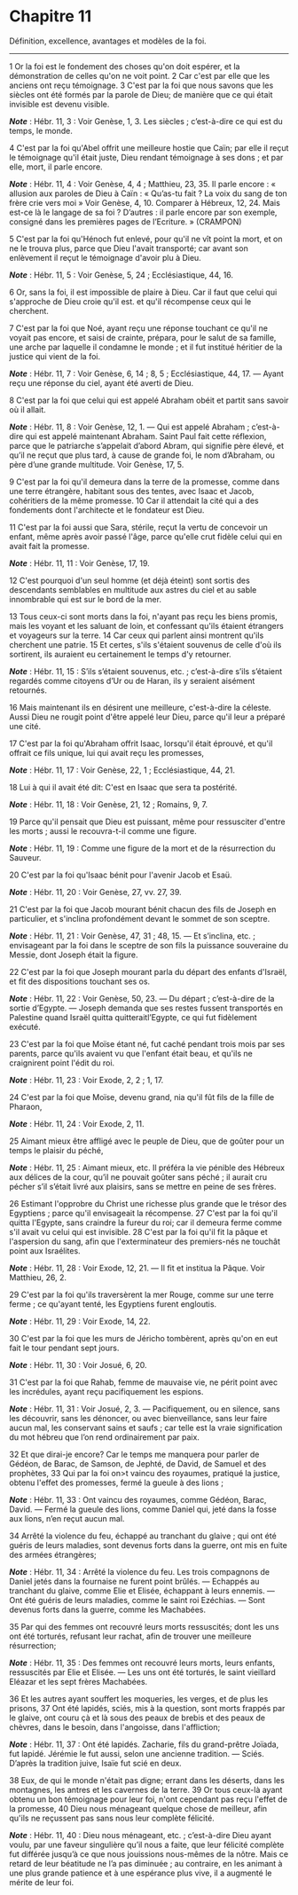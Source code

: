# Chapitre 11

Définition, excellence, avantages et modèles de la foi.

***

1 Or la foi est le fondement des choses qu'on doit espérer, et la démonstration de celles qu'on ne voit point. 2 Car c'est par elle que les anciens ont reçu témoignage. 3 C'est par la foi que nous savons que les siècles ont été formés par la parole de Dieu; de manière que ce qui était invisible est devenu visible.

***Note*** :  Hébr. 11, 3 : Voir Genèse, 1, 3. Les siècles ; c’est-à-dire ce qui est du temps, le monde.


4 C'est par la foi qu'Abel offrit une meilleure hostie que Caïn; par elle il reçut le témoignage qu'il était juste, Dieu rendant témoignage à ses dons ; et par elle, mort, il parle encore.

***Note*** :  Hébr. 11, 4 : Voir Genèse, 4, 4 ; Matthieu, 23, 35. Il parle encore : « allusion aux paroles de Dieu à Caïn : « Qu’as-tu fait ? La voix du sang de ton frère crie vers moi » Voir Genèse, 4, 10. Comparer à Hébreux, 12, 24. Mais est-ce là le langage de sa foi ? D’autres : il parle encore par son exemple, consigné dans les premières pages de l’Ecriture. » (CRAMPON)


5 C'est par la foi qu'Hénoch fut enlevé, pour qu'il ne vît point la mort, et on ne le trouva plus, parce que Dieu l'avait transporté; car avant son enlèvement il reçut le témoignage d'avoir plu à Dieu.

***Note*** :  Hébr. 11, 5 : Voir Genèse, 5, 24 ; Ecclésiastique, 44, 16.

6 Or, sans la foi, il est impossible de plaire à Dieu. Car il faut que celui qui s'approche de Dieu croie qu'il est. et qu'il récompense ceux qui le cherchent.


7 C'est par la foi que Noé, ayant reçu une réponse touchant ce qu'il ne voyait pas encore, et saisi de crainte, prépara, pour le salut de sa famille, une arche par laquelle il condamne le monde ; et il fut institué héritier de la justice qui vient de la foi.

***Note*** :  Hébr. 11, 7 : Voir Genèse, 6, 14 ; 8, 5 ; Ecclésiastique, 44, 17. ― Ayant reçu une réponse du ciel, ayant été averti de Dieu.


8 C'est par la foi que celui qui est appelé Abraham obéit et partit sans savoir où il allait.

***Note*** :  Hébr. 11, 8 : Voir Genèse, 12, 1. ― Qui est appelé Abraham ; c’est-à-dire qui est appelé maintenant Abraham. Saint Paul fait cette réflexion, parce que le patriarche s’appelait d’abord Abram, qui signifie père élevé, et qu’il ne reçut que plus tard, à cause de grande foi, le nom d’Abraham, ou père d’une grande multitude. Voir Genèse, 17, 5.

9 C'est par la foi qu'il demeura dans la terre de la promesse, comme dans une terre étrangère, habitant sous des tentes, avec Isaac et Jacob, cohéritiers de la même promesse. 10 Car il attendait la cité qui a des fondements dont l'architecte et le fondateur est Dieu.


11 C'est par la foi aussi que Sara, stérile, reçut la vertu de concevoir un enfant, même après avoir passé l'âge, parce qu'elle crut fidèle celui qui en avait fait la promesse.

***Note*** :  Hébr. 11, 11 : Voir Genèse, 17, 19.

12 C'est pourquoi d'un seul homme (et déjà éteint) sont sortis des descendants semblables en multitude aux astres du ciel et au sable innombrable qui est sur le bord de la mer.


13 Tous ceux-ci sont morts dans la foi, n'ayant pas reçu les biens promis, mais les voyant et les saluant de loin, et confessant qu'ils étaient étrangers et voyageurs sur la terre. 14 Car ceux qui parlent ainsi montrent qu'ils cherchent une patrie. 15 Et certes, s'ils s'étaient souvenus de celle d'où ils sortirent, ils auraient eu certainement le temps d'y retourner.

***Note*** :  Hébr. 11, 15 : S’ils s’étaient souvenus, etc. ; c’est-à-dire s’ils s’étaient regardés comme citoyens d’Ur ou de Haran, ils y seraient aisément retournés.

16 Mais maintenant ils en désirent une meilleure, c'est-à-dire la céleste. Aussi Dieu ne rougit point d'être appelé leur Dieu, parce qu'il leur a préparé une cité.


17 C'est par la foi qu'Abraham offrit Isaac, lorsqu'il était éprouvé, et qu'il offrait ce fils unique, lui qui avait reçu les promesses,

***Note*** :  Hébr. 11, 17 : Voir Genèse, 22, 1 ; Ecclésiastique, 44, 21.

18 Lui à qui il avait été dit: C'est en Isaac que sera ta postérité.

***Note*** :  Hébr. 11, 18 : Voir Genèse, 21, 12 ; Romains, 9, 7.

19 Parce qu'il pensait que Dieu est puissant, même pour ressusciter d'entre les morts ; aussi le recouvra-t-il comme une figure.

***Note*** :  Hébr. 11, 19 : Comme une figure de la mort et de la résurrection du Sauveur.


20 C'est par la foi qu'Isaac bénit pour l'avenir Jacob et Esaü.

***Note*** :  Hébr. 11, 20 : Voir Genèse, 27, vv. 27, 39.

21 C'est par la foi que Jacob mourant bénit chacun des fils de Joseph en particulier, et s'inclina profondément devant le sommet de son sceptre.

***Note*** :  Hébr. 11, 21 : Voir Genèse, 47, 31 ; 48, 15. ― Et s’inclina, etc. ; envisageant par la foi dans le sceptre de son fils la puissance souveraine du Messie, dont Joseph était la figure.

22 C'est par la foi que Joseph mourant parla du départ des enfants d'Israël, et fit des dispositions touchant ses os.

***Note*** :  Hébr. 11, 22 : Voir Genèse, 50, 23. ― Du départ ; c’est-à-dire de la sortie d’Egypte. ― Joseph demanda que ses restes fussent transportés en Palestine quand Israël quitta quitteraitl’Egypte, ce qui fut fidèlement exécuté.


23 C'est par la foi que Moïse étant né, fut caché pendant trois mois par ses parents, parce qu'ils avaient vu que l'enfant était beau, et qu'ils ne craignirent point l'édit du roi.

***Note*** :  Hébr. 11, 23 : Voir Exode, 2, 2 ; 1, 17.

24 C'est par la foi que Moïse, devenu grand, nia qu'il fût fils de la fille de Pharaon,

***Note*** :  Hébr. 11, 24 : Voir Exode, 2, 11.

25 Aimant mieux être affligé avec le peuple de Dieu, que de goûter pour un temps le plaisir du péché,

***Note*** :  Hébr. 11, 25 : Aimant mieux, etc. Il préféra la vie pénible des Hébreux aux délices de la cour, qu’il ne pouvait goûter sans péché ; il aurait cru pécher s’il s’était livré aux plaisirs, sans se mettre en peine de ses frères.

26 Estimant l'opprobre du Christ une richesse plus grande que le trésor des Egyptiens ; parce qu'il envisageait la récompense. 27 C'est par la foi qu'il quitta l'Egypte, sans craindre la fureur du roi; car il demeura ferme comme s'il avait vu celui qui est invisible. 28 C'est par la foi qu'il fit la pâque et l'aspersion du sang, afin que l'exterminateur des premiers-nés ne touchât point aux Israélites.

***Note*** :  Hébr. 11, 28 : Voir Exode, 12, 21. ― Il fit et institua la Pâque. Voir Matthieu, 26, 2.


29 C'est par la foi qu'ils traversèrent la mer Rouge, comme sur une terre ferme ; ce qu'ayant tenté, les Egyptiens furent engloutis.

***Note*** :  Hébr. 11, 29 : Voir Exode, 14, 22.

30 C'est par la foi que les murs de Jéricho tombèrent, après qu'on en eut fait le tour pendant sept jours.

***Note*** :  Hébr. 11, 30 : Voir Josué, 6, 20.

31 C'est par la foi que Rahab, femme de mauvaise vie, ne périt point avec les incrédules, ayant reçu pacifiquement les espions.

***Note*** :  Hébr. 11, 31 : Voir Josué, 2, 3. ― Pacifiquement, ou en silence, sans les découvrir, sans les dénoncer, ou avec bienveillance, sans leur faire aucun mal, les conservant sains et saufs ; car telle est la vraie signification du mot hébreu que l’on rend ordinairement par paix.


32 Et que dirai-je encore? Car le temps me manquera pour parler de Gédéon, de Barac, de Samson, de Jephté, de David, de Samuel et des prophètes, 33 Qui par la foi on>t vaincu des royaumes, pratiqué la justice, obtenu l'effet des promesses, fermé la gueule à des lions ;

***Note*** :  Hébr. 11, 33 : Ont vaincu des royaumes, comme Gédéon, Barac, David. ― Fermé la gueule des lions, comme Daniel qui, jeté dans la fosse aux lions, n’en reçut aucun mal.

34 Arrêté la violence du feu, échappé au tranchant du glaive ; qui ont été guéris de leurs maladies, sont devenus forts dans la guerre, ont mis en fuite des armées étrangères;

***Note*** :  Hébr. 11, 34 : Arrêté la violence du feu. Les trois compagnons de Daniel jetés dans la fournaise ne furent point brûlés. ― Echappés au tranchant du glaive, comme Elie et Elisée, échappant à leurs ennemis. ― Ont été guéris de leurs maladies, comme le saint roi Ezéchias. ― Sont devenus forts dans la guerre, comme les Machabées.

35 Par qui des femmes ont recouvré leurs morts ressuscités; dont les uns ont été torturés, refusant leur rachat, afin de trouver une meilleure résurrection;

***Note*** :  Hébr. 11, 35 : Des femmes ont recouvré leurs morts, leurs enfants, ressuscités par Elie et Elisée. ― Les uns ont été torturés, le saint vieillard Eléazar et les sept frères Machabées.

36 Et les autres ayant souffert les moqueries, les verges, et de plus les prisons, 37 Ont été lapidés, sciés, mis à la question, sont morts frappés par le glaive, ont couru çà et là sous des peaux de brebis et des peaux de chèvres, dans le besoin, dans l'angoisse, dans l'affliction;

***Note*** :  Hébr. 11, 37 : Ont été lapidés. Zacharie, fils du grand-prêtre Joïada, fut lapidé. Jérémie le fut aussi, selon une ancienne tradition. ― Sciés. D’après la tradition juive, Isaïe fut scié en deux.

38 Eux, de qui le monde n'était pas digne; errant dans les déserts, dans les montagnes, les antres et les cavernes de la terre. 39 Or tous ceux-là ayant obtenu un bon témoignage pour leur foi, n'ont cependant pas reçu l'effet de la promesse, 40 Dieu nous ménageant quelque chose de meilleur, afin qu'ils ne reçussent pas sans nous leur complète félicité.

***Note*** :  Hébr. 11, 40 : Dieu nous ménageant, etc. ; c’est-à-dire Dieu ayant voulu, par une faveur singulière qu’il nous a faite, que leur félicité complète fut différée jusqu’à ce que nous jouissions nous-mêmes de la nôtre. Mais ce retard de leur béatitude ne l’a pas diminuée ; au contraire, en les animant à une plus grande patience et à une espérance plus vive, il a augmenté le mérite de leur foi.

